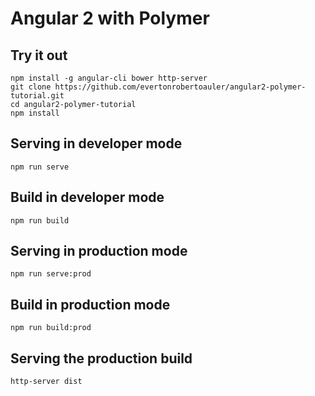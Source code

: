# Angular 2 with Polymer

## Try it out

    npm install -g angular-cli bower http-server
    git clone https://github.com/evertonrobertoauler/angular2-polymer-tutorial.git
    cd angular2-polymer-tutorial
    npm install

## Serving in developer mode

    npm run serve

## Build in developer mode

    npm run build

## Serving in production mode

    npm run serve:prod

## Build in production mode

    npm run build:prod

## Serving the production build

    http-server dist
